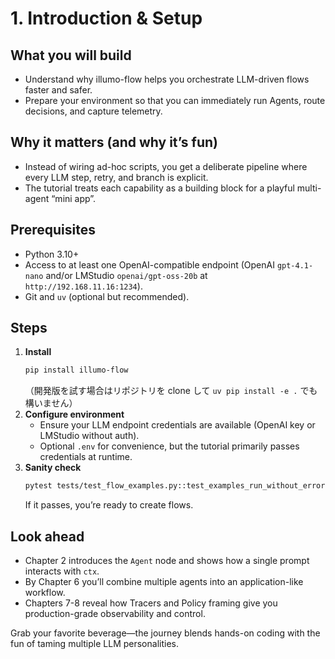 # 1. Introduction & Setup

## What you will build
- Understand why illumo-flow helps you orchestrate LLM-driven flows faster and safer.
- Prepare your environment so that you can immediately run Agents, route decisions, and capture telemetry.

## Why it matters (and why it’s fun)
- Instead of wiring ad-hoc scripts, you get a deliberate pipeline where every LLM step, retry, and branch is explicit.
- The tutorial treats each capability as a building block for a playful multi-agent “mini app”.

## Prerequisites
- Python 3.10+
- Access to at least one OpenAI-compatible endpoint (OpenAI `gpt-4.1-nano` and/or LMStudio `openai/gpt-oss-20b` at `http://192.168.11.16:1234`).
- Git and `uv` (optional but recommended).

## Steps
1. **Install**
   ```bash
   pip install illumo-flow
   ```
   （開発版を試す場合はリポジトリを clone して `uv pip install -e .` でも構いません）
2. **Configure environment**
   - Ensure your LLM endpoint credentials are available (OpenAI key or LMStudio without auth).
   - Optional `.env` for convenience, but the tutorial primarily passes credentials at runtime.
3. **Sanity check**
   ```bash
   pytest tests/test_flow_examples.py::test_examples_run_without_error -q
   ```
   If it passes, you’re ready to create flows.

## Look ahead
- Chapter 2 introduces the `Agent` node and shows how a single prompt interacts with `ctx`.
- By Chapter 6 you’ll combine multiple agents into an application-like workflow.
- Chapters 7-8 reveal how Tracers and Policy framing give you production-grade observability and control.

Grab your favorite beverage—the journey blends hands-on coding with the fun of taming multiple LLM personalities.
